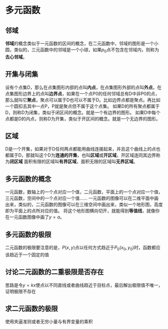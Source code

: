 # 多元函数
## 邻域 
**邻域**的概念类似于一元函数的区间的概念，在二元函数中，邻域的图形是一个小圆，类似的，三元函数中的邻域是一个小球，如果$p_0$点不包含在邻域内，则称为**去心邻域**。
## 开集与闭集
设有个点集D，那么在点集图形内部的点叫**内点**，在点集图形外部的点叫**外点**，在点集图形边界上的点叫**边界点**，如果在一个点P0的任何邻域总有D中非P0的点，那么就叫它**聚点**，聚点可以属于D也可以不属于D。比如边界点都是聚点。再比如一个圆扣去其中一点P，P就是聚点但不属于这个点集。
如果D的所有聚点都属于D，则称D为闭集，类似于闭区间的概念。就是一个有边界的图形。
如果D中每个点都是D的内点，则称D为开集，类似于开区间的概念。就是一个无边界的图形。
## 区域
D是一个开集，如果对于D任何两点都能用曲线连接起来，并且这个曲线上的点也都属于D，那就叫这个D为**连通的开集**，也叫**区域**或**开区域**，开区域连同其边界称为**闭区域**
面积有限的区域叫**有界区域**，面积无限的区域叫**无界区域**。
## 多元函数的概念
一元函数，数轴上的一个点对应一个值，二元函数，平面上的一个点对应一个值，三元函数，空间中的一个点对应一个值......
一元函数的图像可以在二维平面中画出来，类似的，二元函数的图像可以在三维空间中画出来，类似一个地形图，高度即为平面上的点所对应的值。
将这个地形图横向切开，就能得到**等值线**，就像你在一元函数图像中画了$y=a$。
## 多元函数的极限
二元函数的极限要注意的是，$P(x,y)$点以任何方式趋近于$P_0(x_0,y_0)$时，函数都应该趋近于一个固定的值
## 讨论二元函数的二重极限是否存在
思路是令$y=kx$使点以不同直线或者曲线趋近于目标点，最后解出极限值不唯一，证明极限不存在
## 求二元函数的极限
使用夹逼准则或者无穷小量与有界变量的乘积